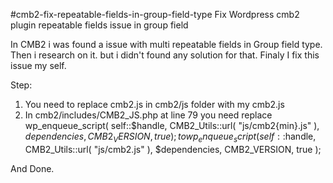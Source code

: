 #cmb2-fix-repeatable-fields-in-group-field-type
Fix Wordpress cmb2 plugin repeatable fields issue in group field


In CMB2 i was found a issue with multi repeatable fields in Group field type. Then i research on it. but i didn't found any solution for that. Finaly I fix this issue my self. 

Step:

1) You need to replace cmb2.js in cmb2/js folder with my cmb2.js
2) In cmb2/includes/CMB2_JS.php at line 79 you need replace wp_enqueue_script( self::$handle, CMB2_Utils::url( "js/cmb2{min}.js" ), $dependencies, CMB2_VERSION, true ); to wp_enqueue_script( self::$handle, CMB2_Utils::url( "js/cmb2.js" ), $dependencies, CMB2_VERSION, true );

And Done.
